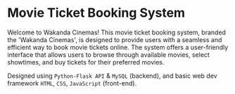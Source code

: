 # Movie Ticket Booking System
Welcome to Wakanda Cinemas! This movie ticket booking system, branded the 'Wakanda Cinemas', is designed to provide users with a seamless and efficient way to book movie tickets online. The system offers a user-friendly interface that allows users to browse through available movies, select showtimes, and buy tickets for their preferred movies.

Designed using `Python-Flask API` & `MySQL` (backend), and basic web dev framework `HTML`, `CSS`, `JavaScript` (front-end).
